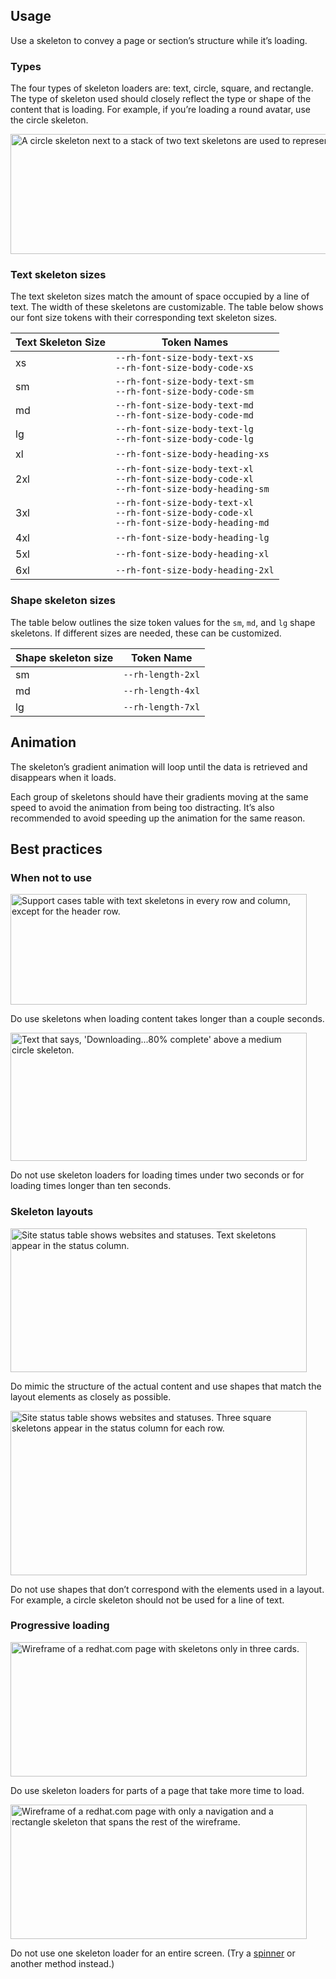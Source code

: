 ## Usage

Use a skeleton to convey a page or section’s structure while it’s loading.

### Types

The four types of skeleton loaders are: text, circle, square, and rectangle. The type of skeleton used should closely reflect the type or shape of the content that is loading. For example, if you’re loading a round avatar, use the circle skeleton.

<uxdot-example color-palette="lightest" full no-border>
  <img alt="A circle skeleton next to a stack of two text skeletons are used to represent an avatar image with account information."
       src="../skeleton-guidelines-types.svg"
       width="1140"
       height="192">
</uxdot-example>

### Text skeleton sizes

The text skeleton sizes match the amount of space occupied by a line of text. The width of these skeletons are customizable. The table below shows our font size tokens with their corresponding text skeleton sizes. 

<rh-table>

| Text Skeleton Size | Token Names                                                                                            |
|--------------------|--------------------------------------------------------------------------------------------------------|
| xs                 | `--rh-font-size-body-text-xs` <br> `--rh-font-size-body-code-xs`                                       |
| sm                 | `--rh-font-size-body-text-sm` <br> `--rh-font-size-body-code-sm`                                       |
| md                 | `--rh-font-size-body-text-md` <br> `--rh-font-size-body-code-md`                                       |
| lg                 | `--rh-font-size-body-text-lg` <br> `--rh-font-size-body-code-lg`                                       |
| xl                 | `--rh-font-size-body-heading-xs`                                                                       |
| 2xl                | `--rh-font-size-body-text-xl` <br> `--rh-font-size-body-code-xl` <br> `--rh-font-size-body-heading-sm` |
| 3xl                | `--rh-font-size-body-text-xl` <br> `--rh-font-size-body-code-xl` <br> `--rh-font-size-body-heading-md` |
| 4xl                | `--rh-font-size-body-heading-lg`                                                                       |
| 5xl                | `--rh-font-size-body-heading-xl`                                                                       |
| 6xl                | `--rh-font-size-body-heading-2xl`                                                                      |

</rh-table>

### Shape skeleton sizes

The table below outlines the size token values for the `sm`, `md`, and `lg` shape skeletons. If different sizes are needed, these can be customized.

<rh-table>

| Shape skeleton size | Token Name        |
|---------------------|-------------------|
| sm                  | `--rh-length-2xl` |
| md                  | `--rh-length-4xl` |
| lg                  | `--rh-length-7xl` |

</rh-table>

## Animation

The skeleton’s gradient animation will loop until the data is retrieved and disappears when it loads. 

Each group of skeletons should have their gradients moving at the same speed to avoid the animation from being too distracting. It’s also recommended to avoid speeding up the animation for the same reason.

## Best practices

### When not to use

<div class="grid sm-two-columns">
  <uxdot-best-practice variant="do">
    <uxdot-example color-palette="lightest" slot="image">
      <img alt="Support cases table with text skeletons in every row and column, except for the header row."
           src="../skeleton-guidelines-best-practice-1-do.svg"
           width="474"
           height="177">
    </uxdot-example>
    <p>Do use skeletons when loading content takes longer than a couple seconds.</p>
  </uxdot-best-practice>

  <uxdot-best-practice variant="dont">
    <uxdot-example color-palette="lightest" slot="image">
      <img alt="Text that says, 'Downloading...80% complete' above a medium circle skeleton."
           src="../skeleton-guidelines-best-practice-1-dont.svg"
           width="474"
           height="205">
    </uxdot-example>
    <p>Do not use skeleton loaders for loading times under two seconds or for loading times longer than ten seconds.</p>
  </uxdot-best-practice>
</div>

### Skeleton layouts

<div class="grid sm-two-columns">
  <uxdot-best-practice variant="do">
    <uxdot-example color-palette="lightest" slot="image">
      <img alt="Site status table shows websites and statuses. Text skeletons appear in the status column."
           src="../skeleton-guidelines-best-practice-2-do.svg"
           width="474"
           height="230">
    </uxdot-example>
    <p>Do mimic the structure of the actual content and use shapes that match the layout elements as closely as possible.</p>
  </uxdot-best-practice>

  <uxdot-best-practice variant="dont">
    <uxdot-example color-palette="lightest" slot="image">
      <img alt="Site status table shows websites and statuses. Three square skeletons appear in the status column for each row."
           src="../skeleton-guidelines-best-practice-2-dont.svg"
           width="474"
           height="263">
    </uxdot-example>
    <p>Do not use shapes that don’t correspond with the elements used in a layout. For example, a circle skeleton should not be used for a line of text.</p>
  </uxdot-best-practice>
</div>

### Progressive loading

<div class="grid sm-two-columns">
  <uxdot-best-practice variant="do">
    <uxdot-example color-palette="lightest" slot="image">
      <img alt="Wireframe of a redhat.com page with skeletons only in three cards."
           src="../skeleton-guidelines-best-practice-3-do.svg"
           width="474"
           height="215">
    </uxdot-example>
    <p>Do use skeleton loaders for parts of a page that take more time to load.</p>
  </uxdot-best-practice>

  <uxdot-best-practice variant="dont">
    <uxdot-example color-palette="lightest" slot="image">
      <img alt="Wireframe of a redhat.com page with only a navigation and a rectangle skeleton that spans the rest of the wireframe."
           src="../skeleton-guidelines-best-practice-3-dont.svg"
           width="474"
           height="215">
    </uxdot-example>
    <p>Do not use one skeleton loader for an entire screen. (Try a <a href="/elements/spinner/">spinner</a> or another method instead.)</p>
  </uxdot-best-practice>
</div>
